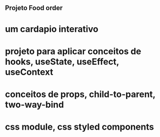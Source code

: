 ## Projeto Food order

# um cardapio interativo

# projeto para aplicar conceitos de hooks, useState, useEffect, useContext
# conceitos de props, child-to-parent, two-way-bind
# css module, css styled components